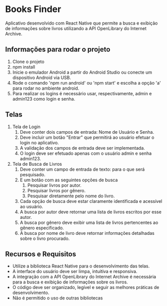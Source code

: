 # Books Finder

Aplicativo desenvolvido com React Native que permite a busca e exibição de
informações sobre livros utilizando a API OpenLibrary do Internet Archive.

## Informações para rodar o projeto

1. Clone o projeto
2. npm install
3. Inicie o emulador Android a partir do Android Studio ou conecte um dispositivo Android via USB.
4. Rode o comando 'npm run android' ou 'npm start' e escolha a opção 'a' para rodar no ambiente android.
5. Para realizar os logins é necessário usar, respectivamente, admin e admin123 como login e senha.

## Telas
1. Tela de Login
   1. Deve conter dois campos de entrada: Nome de Usuário e Senha.
   2. Deve incluir um botão "Entrar" que permitirá ao usuário efetuar o login no aplicativo.
   3. A validação dos campos de entrada deve ser implementada.
   4. O login deve ser efetuado apenas com o usuário admin e senha admin123.
2. Tela de Busca de Livros
   1. Deve conter um campo de entrada de texto: para o que será pesquisado.
   2. E um botão com as seguintes opções de busca
      1. Pesquisar livros por autor.
      2. Pesquisar livros por gênero.
      3. Pesquisar diretamente pelo nome do livro.
   3. Cada opção de busca deve estar claramente identificada e acessível ao usuário.
   4. A busca por autor deve retornar uma lista de livros escritos por esse autor.
   5. A busca por gênero deve exibir uma lista de livros pertencentes ao gênero especificado.
   6. A busca por nome de livro deve retornar informações detalhadas sobre o livro procurado.

## Recursos e Requisitos

* Utilize a biblioteca React Native para o desenvolvimento das telas.
* A interface do usuário deve ser limpa, intuitiva e responsiva.
* A integração com a API OpenLibrary do Internet Archive é necessária para a busca e exibição de informações sobre os livros.
* O código deve ser organizado, legível e seguir as melhores práticas de desenvolvimento.
* Não é permitido o uso de outras bibliotecas